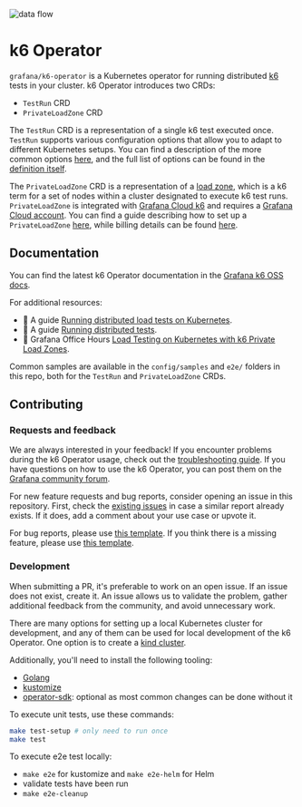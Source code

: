  ![data flow](assets/data-flow.png)

# k6 Operator

`grafana/k6-operator` is a Kubernetes operator for running distributed [k6](https://github.com/grafana/k6) tests in your cluster. k6 Operator introduces two CRDs:

- `TestRun` CRD
- `PrivateLoadZone` CRD

The `TestRun` CRD is a representation of a single k6 test executed once. `TestRun` supports various configuration options that allow you to adapt to different Kubernetes setups. You can find a description of the more common options [here](https://grafana.com/docs/k6/latest/set-up/set-up-distributed-k6/usage/common-options/), and the full list of options can be found in the [definition itself](https://github.com/grafana/k6-operator/blob/main/config/crd/bases/k6.io_testruns.yaml).

The `PrivateLoadZone` CRD is a representation of a [load zone](https://grafana.com/docs/grafana-cloud/testing/k6/author-run/use-load-zones/), which is a k6 term for a set of nodes within a cluster designated to execute k6 test runs. `PrivateLoadZone` is integrated with [Grafana Cloud k6](https://grafana.com/products/cloud/k6/) and requires a [Grafana Cloud account](https://grafana.com/auth/sign-up/create-user). You can find a guide describing how to set up a `PrivateLoadZone` [here](https://grafana.com/docs/grafana-cloud/testing/k6/author-run/private-load-zone-v2/), while billing details can be found [here](https://grafana.com/docs/grafana-cloud/cost-management-and-billing/understand-your-invoice/k6-invoice/).

## Documentation

You can find the latest k6 Operator documentation in the [Grafana k6 OSS docs](https://grafana.com/docs/k6/latest/set-up/set-up-distributed-k6/usage/common-options/).

For additional resources:

- :book: A guide [Running distributed load tests on Kubernetes](https://grafana.com/blog/2022/06/23/running-distributed-load-tests-on-kubernetes/).
- :book: A guide [Running distributed tests](https://grafana.com/docs/k6/latest/testing-guides/running-distributed-tests/).
- :movie_camera: Grafana Office Hours [Load Testing on Kubernetes with k6 Private Load Zones](https://www.youtube.com/watch?v=RXLavQT58YA).

Common samples are available in the `config/samples` and `e2e/` folders in this repo, both for the `TestRun` and `PrivateLoadZone` CRDs.

## Contributing

### Requests and feedback

We are always interested in your feedback! If you encounter problems during the k6 Operator usage, check out the [troubleshooting guide](https://grafana.com/docs/k6/latest/set-up/set-up-distributed-k6/troubleshooting/). If you have questions on how to use the k6 Operator, you can post them on the [Grafana community forum](https://community.grafana.com/c/grafana-k6/k6-operator/73).

For new feature requests and bug reports, consider opening an issue in this repository. First, check the [existing issues](https://github.com/grafana/k6-operator/issues) in case a similar report already exists. If it does, add a comment about your use case or upvote it.

For bug reports, please use [this template](https://github.com/grafana/k6-operator/issues/new?assignees=&labels=bug&projects=&template=bug.yaml). If you think there is a missing feature, please use [this template](https://github.com/grafana/k6-operator/issues/new?assignees=&labels=enhancement&projects=&template=feat_req.yaml).

### Development

<!-- TODO: pull out into contributing guide -->

When submitting a PR, it's preferable to work on an open issue. If an issue does not exist, create it. An issue allows us to validate the problem, gather additional feedback from the community, and avoid unnecessary work.

<!-- 
Some GitHub issues have a ["good first issue" label](https://github.com/grafana/k6-operator/issues?q=is%3Aissue+is%3Aopen+label%3A%22good+first+issue%22). These are the issues that should be good for newcomers. The issues with the ["help wanted" label](https://github.com/grafana/k6-operator/issues?q=is%3Aissue+is%3Aopen+label%3A%22help+wanted%22) are the ones that could use some community help or additional user feedback. -->

There are many options for setting up a local Kubernetes cluster for development, and any of them can be used for local development of the k6 Operator. One option is to create a [kind cluster](https://kind.sigs.k8s.io/docs/user/quick-start/).

Additionally, you'll need to install the following tooling:

- [Golang](https://go.dev/doc/install)
- [kustomize](https://kubectl.docs.kubernetes.io/installation/kustomize/)
- [operator-sdk](https://sdk.operatorframework.io/docs/installation/): optional as most common changes can be done without it

To execute unit tests, use these commands:

```bash
make test-setup # only need to run once
make test
```

To execute e2e test locally:

- `make e2e` for kustomize and `make e2e-helm` for Helm
- validate tests have been run
- `make e2e-cleanup`
